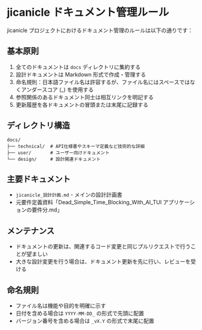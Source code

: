 # jicanicle ドキュメント管理ルール

jicanicle プロジェクトにおけるドキュメント管理のルールは以下の通りです：

## 基本原則

1. 全てのドキュメントは `docs` ディレクトリに集約する
2. 設計ドキュメントは Markdown 形式で作成・管理する
3. 命名規則：日本語ファイル名は許容するが、ファイル名にはスペースではなくアンダースコア (\_) を使用する
4. 参照関係のあるドキュメント同士は相互リンクを明記する
5. 更新履歴を各ドキュメントの冒頭または末尾に記録する

## ディレクトリ構造

```
docs/
├── technical/  # API仕様書やスキーマ定義など技術的な詳細
├── user/       # ユーザー向けドキュメント
└── design/     # 設計関連ドキュメント
```

## 主要ドキュメント

- `jicanicle_設計計画.md` - メインの設計計画書
- 元要件定義資料「Dead_Simple_Time_Blocking_With_AI_TUI アプリケーションの要件分.md」

## メンテナンス

- ドキュメントの更新は、関連するコード変更と同じプルリクエストで行うことが望ましい
- 大きな設計変更を行う場合は、ドキュメント更新を先に行い、レビューを受ける

## 命名規則

- ファイル名は機能や目的を明確に示す
- 日付を含める場合は `YYYY-MM-DD_` の形式で先頭に配置
- バージョン番号を含める場合は `_vX.Y` の形式で末尾に配置
